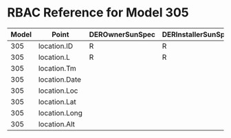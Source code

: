 # RBAC Reference for Model 305

| Model | Point | DEROwnerSunSpec | DERInstallerSunSpec | DERVendorSunSpec | ServiceProviderSunSpec | GridOperatorSunSpec |
|-------|-------|------------------|---------------------|------------------|------------------------|---------------------|
| 305 | location.ID | R | R | R | R | R |
| 305 | location.L | R | R | R | R | R |
| 305 | location.Tm |  |  |  |  |  |
| 305 | location.Date |  |  |  |  |  |
| 305 | location.Loc |  |  |  |  |  |
| 305 | location.Lat |  |  |  |  |  |
| 305 | location.Long |  |  |  |  |  |
| 305 | location.Alt |  |  |  |  |  |
